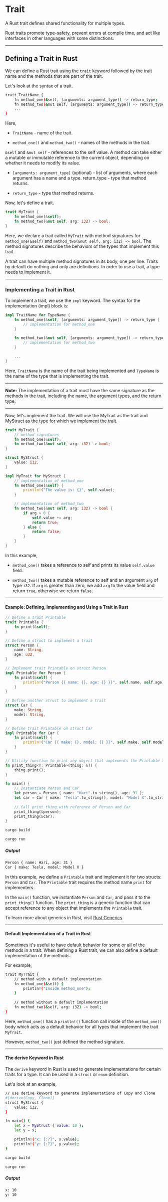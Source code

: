 # Trait

A Rust trait defines shared functionality for multiple types.

Rust traits promote type-safety, prevent errors at compile time, and act like interfaces in other languages with some distinctions.

____

## Defining a Trait in Rust

We can define a Rust trait using the `trait` keyword followed by the trait name and the methods that are part of the trait.

Let's look at the syntax of a trait.

```bash
trait TraitName {
    fn method_one(&self, [arguments: argument_type]) -> return_type;
    fn method_two(&mut self, [arguments: argument_type]) -> return_type;
    ...
}
```

Here,

- `TraitName` - name of the trait.

- `method_one()` and `method_two()` - names of the methods in the trait.

`&self` and `&mut self` - references to the self value. A method can take either a mutable or immutable reference to the current object, depending on whether it needs to modify its value.

- `[arguments: argument_type]` (optional) - list of arguments, where each argument has a name and a type.
return_type - type that method returns.

- `return_type` - type that method returns.

Now, let's define a trait.

```rust
trait MyTrait {
    fn method_one(&self);
    fn method_two(&mut self, arg: i32) -> bool;
}
```

Here, we declare a trait called `MyTrait` with method signatures for `method_one(&self)` and `method_two(&mut self, arg: i32) -> bool`. The method signatures describe the behaviors of the types that implement this trait.

A trait can have multiple method signatures in its body, one per line. Traits by default do nothing and only are definitions. In order to use a trait, a type needs to implement it.

____

### Implementing a Trait in Rust

To implement a trait, we use the `impl` keyword. The syntax for the implementation (impl) block is:

```rust
impl TraitName for TypeName {
    fn method_one(&self, [arguments: argument_type]) -> return_type {
        // implementation for method_one
    }

    fn method_two(&mut self, [arguments: argument_type]) -> return_type {
        // implementation for method_two
    }

    ...
}
```

Here, `TraitName` is the name of the trait being implemented and `TypeName` is the name of the type that is implementing the trait.

____

**Note:** The implementation of a trait must have the same signature as the methods in the trait, including the name, the argument types, and the return type.

____

Now, let's implement the trait. We will use the MyTrait as the trait and MyStruct as the type for which we implement the trait.

```rust
trait MyTrait {
    // method signatures
    fn method_one(&self);
    fn method_two(&mut self, arg: i32) -> bool;
}

struct MyStruct {
    value: i32,
}

impl MyTrait for MyStruct {
    // implementation of method_one
    fn method_one(&self) {
        println!("The value is: {}", self.value);
    }

    // implementation of method_two
    fn method_two(&mut self, arg: i32) -> bool {
        if arg > 0 {
            self.value += arg;
            return true;
        } else {
            return false;
        }
    }
}
```

In this example,

- `method_one()` takes a reference to self and prints its value `self.value` field.

- `method_two()` takes a mutable reference to self and an argument `arg` of type `i32`. If `arg` is greater than zero, we add `arg` to the value field and return `true`, otherwise we return `false`.

____

#### Example: Defining, Implementing and Using a Trait in Rust

```rust
// Define a trait Printable
trait Printable {
    fn print(&self);
}

// Define a struct to implement a trait
struct Person {
    name: String,
    age: u32,
}

// Implement trait Printable on struct Person
impl Printable for Person {
    fn print(&self) {
        println!("Person {{ name: {}, age: {} }}", self.name, self.age);
    }
}

// Define another struct to implement a trait
struct Car {
    make: String,
    model: String,
}

// Define trait Printable on struct Car
impl Printable for Car {
    fn print(&self) {
        println!("Car {{ make: {}, model: {} }}", self.make, self.model);
    }
}

// Utility function to print any object that implements the Printable trait
fn print_thing<T: Printable>(thing: &T) {
    thing.print();
}

fn main() {
    // Instantiate Person and Car
    let person = Person { name: "Hari".to_string(), age: 31 };
    let car = Car { make: "Tesla".to_string(), model: "Model X".to_string() };
    
    // Call print_thing with reference of Person and Car
    print_thing(&person);
    print_thing(&car);
}
```

```bash
cargo build
```

```bash
cargo run
```

##### Output

```bash
Person { name: Hari, age: 31 }
Car { make: Tesla, model: Model X }
```

In this example, we define a `Printable` trait and implement it for two structs: `Person` and `Car`. The `Printable` trait requires the method name `print` for implementers.

In the `main()` function, we instantiate `Person` and `Car`, and pass it to the `print_thing()` function. The `print_thing` is a generic function that can accept reference to any object that implements the `Printable` trait.

To learn more about generics in Rust, visit [Rust Generics](https://www.programiz.com/rust/generics).

____

#### Default Implementation of a Trait in Rust

Sometimes it's useful to have default behavior for some or all of the methods in a trait. When defining a Rust trait, we can also define a default implementation of the methods.

For example,

```bash
trait MyTrait {
    // method with a default implementation
    fn method_one(&self) {
        println!("Inside method_one");
    }
    
    // method without a default implementation
    fn method_two(&self, arg: i32) -> bool;
}
```

Here, `method_one()` has a `println!()` function call inside of the `method_one()` body which acts as a default behavior for all types that implement the trait `MyTrait`.

However, `method_two()` just defined the method signature.

____

#### The derive Keyword in Rust

The `derive` keyword in Rust is used to generate implementations for certain traits for a type. It can be used in a `struct` or `enum` definition.

Let's look at an example,

```bash
// use derive keyword to generate implementations of Copy and Clone
#[derive(Copy, Clone)]
struct MyStruct {
    value: i32,
}

fn main() {
    let x = MyStruct { value: 10 };
    let y = x;

    println!("x: {:?}", x.value);
    println!("y: {:?}", y.value);
}
```

```bash
cargo build
```

```bash
cargo run
```

##### Output

```bash
x: 10
y: 10
```
